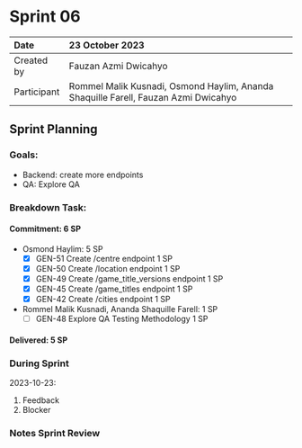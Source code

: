 # Sprint 06

|Date|23 October 2023|
| :- | :- |
|Created by|Fauzan Azmi Dwicahyo|
|Participant|Rommel Malik Kusnadi, Osmond Haylim, Ananda Shaquille Farell, Fauzan Azmi Dwicahyo|

## Sprint Planning

### Goals:
- Backend: create more endpoints
- QA: Explore QA

### Breakdown Task:

#### Commitment: 6 SP
- Osmond Haylim: 5 SP
  - [x] GEN-51 Create /centre endpoint 1 SP
  - [x] GEN-50 Create /location endpoint 1 SP
  - [x] GEN-49 Create /game_title_versions endpoint 1 SP
  - [x] GEN-45 Create /game_titles endpoint 1 SP
  - [x] GEN-42 Create /cities endpoint 1 SP
- Rommel Malik Kusnadi, Ananda Shaquille Farell: 1 SP
  - [ ] GEN-48 Explore QA Testing Methodology 1 SP

#### Delivered:	5 SP

### During Sprint
2023-10-23:

1. Feedback
2. Blocker

### Notes Sprint Review


